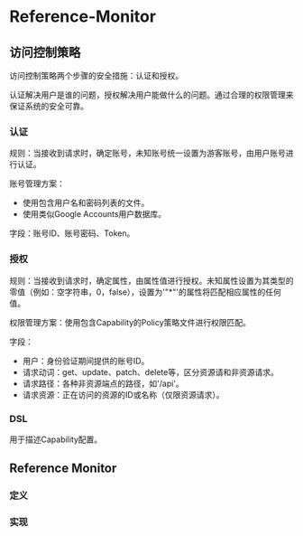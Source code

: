 # Reference-Monitor
## 访问控制策略
访问控制策略两个步骤的安全措施：认证和授权。

认证解决用户是谁的问题，授权解决用户能做什么的问题。通过合理的权限管理来保证系统的安全可靠。
### 认证
规则：当接收到请求时，确定账号，未知账号统一设置为游客账号，由用户账号进行认证。

账号管理方案：
- 使用包含用户名和密码列表的文件。
- 使用类似Google Accounts用户数据库。

字段：账号ID、账号密码、Token。
### 授权
规则：当接收到请求时，确定属性，由属性值进行授权。未知属性设置为其类型的零值（例如：空字符串，0，false），设置为'"*"'的属性将匹配相应属性的任何值。

权限管理方案：使用包含Capability的Policy策略文件进行权限匹配。

字段：
- 用户：身份验证期间提供的账号ID。
- 请求动词：get、update、patch、delete等，区分资源请和非资源请求。
- 请求路径：各种非资源端点的路径，如'/api'。
- 请求资源：正在访问的资源的ID或名称（仅限资源请求）。
### DSL
用于描述Capability配置。
## Reference Monitor
### 定义
### 实现
